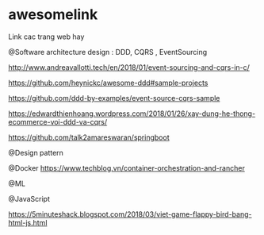 # awesomelink
Link cac trang web hay

@Software architecture design : DDD, CQRS , EventSourcing

http://www.andreavallotti.tech/en/2018/01/event-sourcing-and-cqrs-in-c/

https://github.com/heynickc/awesome-ddd#sample-projects

https://github.com/ddd-by-examples/event-source-cqrs-sample

https://edwardthienhoang.wordpress.com/2018/01/26/xay-dung-he-thong-ecommerce-voi-ddd-va-cqrs/

https://github.com/talk2amareswaran/springboot


@Design pattern


@Docker
https://www.techblog.vn/container-orchestration-and-rancher

@ML

@JavaScript

https://5minuteshack.blogspot.com/2018/03/viet-game-flappy-bird-bang-html-js.html


